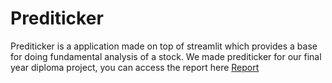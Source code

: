 # Prediticker

Prediticker is a application made on top of streamlit which provides a base for doing fundamental analysis of a stock.
We made prediticker for our final year diploma project, you can access the report here [Report](https://github.com/bigdwarf43/Prediticker/files/7710735/finalPreditickerReport.odt)

